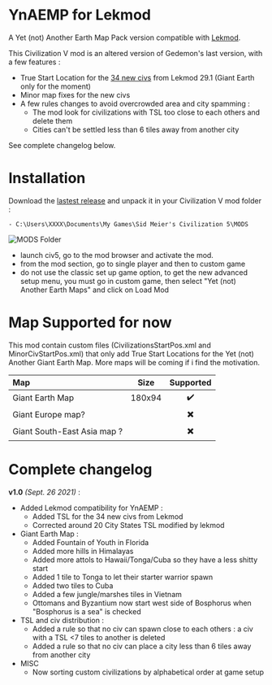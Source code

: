 # YnAEMP for Lekmod

A Yet (not) Another Earth Map Pack version compatible with [Lekmod](https://docs.google.com/document/d/18tsjg2C1wKA7I41GktDRr6R83eUrhn4FHi9EUEtpKvI/edit).

This Civilization V mod is an altered version of Gedemon's last version, with a few features :
- True Start Location for the [34 new civs](https://docs.google.com/document/d/1Yy9z-pe9D4S_poTCRzLxmWCalY3QAo2MhGbuV17HmYM/edit) from Lekmod 29.1 (Giant Earth only for the moment)
- Minor map fixes for the new civs
- A few rules changes to avoid overcrowded area and city spamming :
	- The mod look for civilizations with TSL too close to each others and delete them
	- Cities can't be settled less than 6 tiles away from another city


See complete changelog below.  



# Installation

Download the [lastest release](https://github.com/sh4rkman/Civ5-YnAEMP_for_Lekmod/releases) and unpack it in your Civilization V mod folder :  

	- C:\Users\XXXX\Documents\My Games\Sid Meier's Civilization 5\MODS

![MODS Folder](https://i.imgur.com/OtEsU3M.png)

- launch civ5, go to the mod browser and activate the mod.
- from the mod section, go to single player and then to custom game
- do not use the classic set up game option, to get the new advanced setup menu, you must go in custom game, then select "Yet (not) Another Earth Maps" and click on Load Mod


# Map Supported for now

This mod contain custom files (CivilizationsStartPos.xml and MinorCivStartPos.xml) that only add True Start Locations for the Yet (not) Another Giant Earth Map. More maps will be coming if i find the motivation.

| Map | Size | Supported |
| :- | :-: | :-: |
| Giant Earth Map | 180x94 | :heavy_check_mark: |
| Giant Europe map? |  | :heavy_multiplication_x: |
| Giant South-East Asia map ? |  | :heavy_multiplication_x: |



# Complete changelog

**v1.0** _(Sept. 26 2021)_ :
- Added Lekmod compatibility for YnAEMP :
	- Added TSL for the 34 new civs from Lekmod
	- Corrected around 20 City States TSL modified by lekmod
- Giant Earth Map : 
	- Added Fountain of Youth in Florida 
	- Added more hills in Himalayas
	- Added more attols to Hawaii/Tonga/Cuba so they have a less shitty start
	- Added 1 tile to Tonga to let their starter warrior spawn
	- Added two tiles to Cuba
	- Added a few jungle/marshes tiles in Vietnam
	- Ottomans and Byzantium now start west side of Bosphorus when "Bosphorus is a sea" is checked
- TSL and civ distribution :
	- Added a rule so that no civ can spawn close to each others : a civ with a TSL <7 tiles to another is deleted
	- Added a rule so that no civ can place a city less than 6 tiles away from another city
- MISC 
    - Now sorting custom civilizations by alphabetical order at game setup


